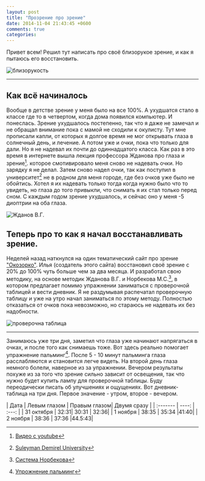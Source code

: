 ```yaml
---
layout: post
title: "Прозрение про зрение"
date: 2014-11-04 21:43:45 +0600
comments: true
categories: 
---
```



Привет всем! Решил тут написать про своё близорукое зрение, и как я пытаюсь его восстановить.  

![близорукость](http://fromdoctor.com/wp-content/uploads/2013/05/myopia.jpg)

----------

Как всё начиналось 
-------------

Вообще в детстве зрение у меня было на все 100%. А ухудшатся стало в классе где то в четвертом, когда дома появился компьютер. И понеслась. Зрение ухудшалось постепенно, так что я даже не замечал и не обращал внимание пока с мамой не сходили к окулисту. Тут мне прописали капли, от которых я долгое время не мог открывать глаза в солнечный день, и лечение. А потом уже и очки, пока что только для дали. Но я не надевал их почти до одиннадцатого класса. Как раз в это время в интернете вышла лекция профессора Жданова про глаза и зрение[^zhdanov]. которое смотивировало меня сново не надевать очки. Но зарядку я не делал. Затем сново надел очки, так как поступил в университет[^sdu] не в родном для меня городе, где без очков уже было не обойтись. Хотел я их надевать только тогда когда нужно было что то увидеть, но глаза до того привыкли, что снимать я их стал только перед сном. С каждым годом зрение ухудшалось, и сейчас оно у меня -5 диоптрии на оба глаза.  

![Жданов В.Г.](http://www.pslan.com/torrents/images/1914952.png)

Теперь про то как я начал восстанавливать зрение.
-------------

Неделей назад наткнулся на один тематический сайт про зрение ["Окозорко"](http://okozorko.ru). Илья (создатель этого сайта) восстановил своё зрение с 20% до 100% чуть больше чем за два месяца. И разработал свою методику, на основе методик Жданова В.Г. и Норбекова М.С.[^norbekov], в котором предлагает помимо упражнении заниматься с проверочной таблицей и вести дневник. Я не раздумывая распечатал проверочную таблицу и уже на утро начал заниматься по этому методу. Полностью отказаться от очков пока невозможно, но стараюсь не надевать их без надобности. 

![проверочна таблица](https://dl.dropboxusercontent.com/s/6ee5y0l0mpw6zcm/Screen%20Shot%202014-11-03%20at%208.30.46%20PM.png?dl=0)


-------------

Занимаюсь уже три дня, заметил что глаза уже начинают напрягаться в очках, и после того как снимаешь тоже. Вот здесь реально помогает упражнение пальминг[^palm]. После 5 - 10 минут пальминга глаза расслабляются и становится легче видеть. На второй день глаза немного болели, наверное из за упражнении. Вечером результаты похуже из за того что зрение сильно зависит от освещения, так что нужно будет купить лампу для проверочной таблицы.  Буду переодически писать об улучшениях и ощущениях. Вот дневник-таблица на три дня.  Первое значение - утром, второе - вечером.

| Дата | Левым глазом    | Правым глазом| Двумя сразу   |
| :------- | ----: | :---: |
| 31 октября | 32:31|  30:31    | 32:36|
| 1 ноября     | 38:35  |  35:34   |41:40|
| 2 ноября     | 38:36   |  37:36  |44.5:43|


[^zhdanov]:[Видео с youtube](https://www.youtube.com/watch?v=aWjBF8LIi6c)

[^sdu]:[Suleyman Demirel University](http://sdu.edu.kz)

[^norbekov]:[Система Норбекова](https://ru.wikipedia.org/wiki/Система_Норбекова)

[^palm]:[Упрожнение пальминг](http://okozorko.ru/vvedenie/praktika/)